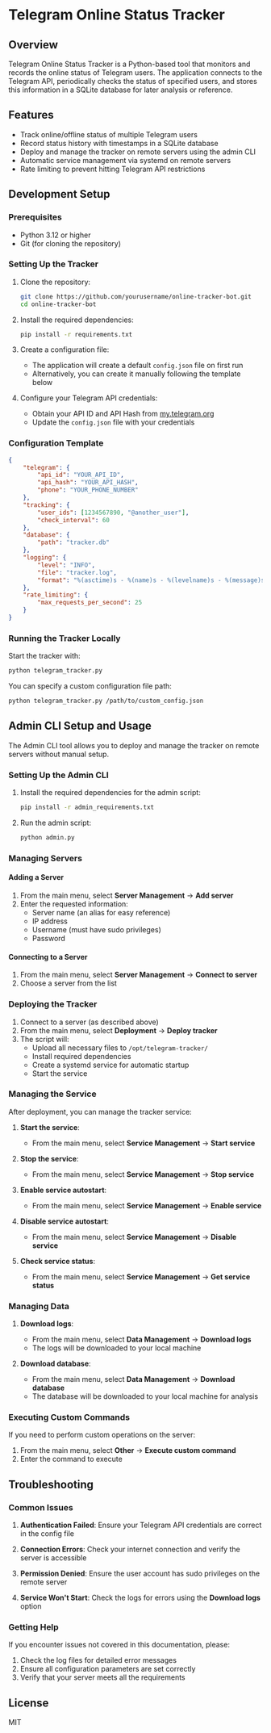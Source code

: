 # Telegram Online Status Tracker

## Overview

Telegram Online Status Tracker is a Python-based tool that monitors and records the online status of Telegram users. The application connects to the Telegram API, periodically checks the status of specified users, and stores this information in a SQLite database for later analysis or reference.

## Features

- Track online/offline status of multiple Telegram users
- Record status history with timestamps in a SQLite database
- Deploy and manage the tracker on remote servers using the admin CLI
- Automatic service management via systemd on remote servers
- Rate limiting to prevent hitting Telegram API restrictions

## Development Setup

### Prerequisites

- Python 3.12 or higher
- Git (for cloning the repository)

### Setting Up the Tracker

1. Clone the repository:
   ```bash
   git clone https://github.com/yourusername/online-tracker-bot.git
   cd online-tracker-bot
   ```

2. Install the required dependencies:
   ```bash
   pip install -r requirements.txt
   ```

3. Create a configuration file:
   - The application will create a default `config.json` file on first run
   - Alternatively, you can create it manually following the template below

4. Configure your Telegram API credentials:
   - Obtain your API ID and API Hash from [my.telegram.org](https://my.telegram.org)
   - Update the `config.json` file with your credentials

### Configuration Template

```json
{
    "telegram": {
        "api_id": "YOUR_API_ID",
        "api_hash": "YOUR_API_HASH",
        "phone": "YOUR_PHONE_NUMBER"
    },
    "tracking": {
        "user_ids": [1234567890, "@another_user"],
        "check_interval": 60
    },
    "database": {
        "path": "tracker.db"
    },
    "logging": {
        "level": "INFO",
        "file": "tracker.log",
        "format": "%(asctime)s - %(name)s - %(levelname)s - %(message)s"
    },
    "rate_limiting": {
        "max_requests_per_second": 25
    }
}
```

### Running the Tracker Locally

Start the tracker with:

```bash
python telegram_tracker.py
```

You can specify a custom configuration file path:

```bash
python telegram_tracker.py /path/to/custom_config.json
```

## Admin CLI Setup and Usage

The Admin CLI tool allows you to deploy and manage the tracker on remote servers without manual setup.

### Setting Up the Admin CLI

1. Install the required dependencies for the admin script:
   ```bash
   pip install -r admin_requirements.txt
   ```

2. Run the admin script:
   ```bash
   python admin.py
   ```

### Managing Servers

#### Adding a Server

1. From the main menu, select **Server Management** → **Add server**
2. Enter the requested information:
   - Server name (an alias for easy reference)
   - IP address
   - Username (must have sudo privileges)
   - Password

#### Connecting to a Server

1. From the main menu, select **Server Management** → **Connect to server**
2. Choose a server from the list

### Deploying the Tracker

1. Connect to a server (as described above)
2. From the main menu, select **Deployment** → **Deploy tracker**
3. The script will:
   - Upload all necessary files to `/opt/telegram-tracker/`
   - Install required dependencies
   - Create a systemd service for automatic startup
   - Start the service

### Managing the Service

After deployment, you can manage the tracker service:

1. **Start the service**:
   - From the main menu, select **Service Management** → **Start service**

2. **Stop the service**:
   - From the main menu, select **Service Management** → **Stop service**

3. **Enable service autostart**:
   - From the main menu, select **Service Management** → **Enable service**

4. **Disable service autostart**:
   - From the main menu, select **Service Management** → **Disable service**

5. **Check service status**:
   - From the main menu, select **Service Management** → **Get service status**

### Managing Data

1. **Download logs**:
   - From the main menu, select **Data Management** → **Download logs**
   - The logs will be downloaded to your local machine

2. **Download database**:
   - From the main menu, select **Data Management** → **Download database**
   - The database will be downloaded to your local machine for analysis

### Executing Custom Commands

If you need to perform custom operations on the server:

1. From the main menu, select **Other** → **Execute custom command**
2. Enter the command to execute

## Troubleshooting

### Common Issues

1. **Authentication Failed**: Ensure your Telegram API credentials are correct in the config file

2. **Connection Errors**: Check your internet connection and verify the server is accessible

3. **Permission Denied**: Ensure the user account has sudo privileges on the remote server

4. **Service Won't Start**: Check the logs for errors using the **Download logs** option

### Getting Help

If you encounter issues not covered in this documentation, please:

1. Check the log files for detailed error messages
2. Ensure all configuration parameters are set correctly
3. Verify that your server meets all the requirements

## License

MIT